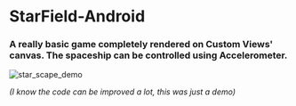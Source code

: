 # StarField-Android

### A really basic game completely rendered on Custom Views' canvas. The spaceship can be controlled using Accelerometer.

![star_scape_demo](https://user-images.githubusercontent.com/59196814/89129688-c63e6580-d51c-11ea-818c-3bc5f38f3179.gif)

*(I know the code can be improved a lot, this was just a demo)*

